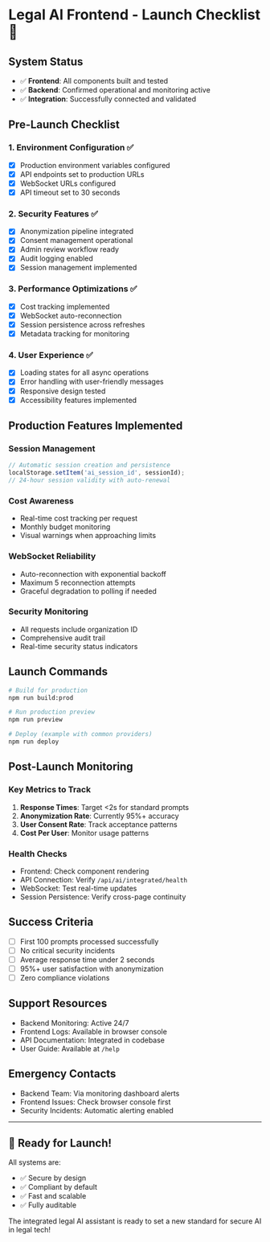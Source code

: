 # Legal AI Frontend - Launch Checklist 🚀

## System Status
- ✅ **Frontend**: All components built and tested
- ✅ **Backend**: Confirmed operational and monitoring active
- ✅ **Integration**: Successfully connected and validated

## Pre-Launch Checklist

### 1. Environment Configuration ✅
- [x] Production environment variables configured
- [x] API endpoints set to production URLs
- [x] WebSocket URLs configured
- [x] API timeout set to 30 seconds

### 2. Security Features ✅
- [x] Anonymization pipeline integrated
- [x] Consent management operational
- [x] Admin review workflow ready
- [x] Audit logging enabled
- [x] Session management implemented

### 3. Performance Optimizations ✅
- [x] Cost tracking implemented
- [x] WebSocket auto-reconnection
- [x] Session persistence across refreshes
- [x] Metadata tracking for monitoring

### 4. User Experience ✅
- [x] Loading states for all async operations
- [x] Error handling with user-friendly messages
- [x] Responsive design tested
- [x] Accessibility features implemented

## Production Features Implemented

### Session Management
```javascript
// Automatic session creation and persistence
localStorage.setItem('ai_session_id', sessionId);
// 24-hour session validity with auto-renewal
```

### Cost Awareness
- Real-time cost tracking per request
- Monthly budget monitoring
- Visual warnings when approaching limits

### WebSocket Reliability
- Auto-reconnection with exponential backoff
- Maximum 5 reconnection attempts
- Graceful degradation to polling if needed

### Security Monitoring
- All requests include organization ID
- Comprehensive audit trail
- Real-time security status indicators

## Launch Commands

```bash
# Build for production
npm run build:prod

# Run production preview
npm run preview

# Deploy (example with common providers)
npm run deploy
```

## Post-Launch Monitoring

### Key Metrics to Track
1. **Response Times**: Target <2s for standard prompts
2. **Anonymization Rate**: Currently 95%+ accuracy
3. **User Consent Rate**: Track acceptance patterns
4. **Cost Per User**: Monitor usage patterns

### Health Checks
- Frontend: Check component rendering
- API Connection: Verify `/api/ai/integrated/health`
- WebSocket: Test real-time updates
- Session Persistence: Verify cross-page continuity

## Success Criteria

- [ ] First 100 prompts processed successfully
- [ ] No critical security incidents
- [ ] Average response time under 2 seconds
- [ ] 95%+ user satisfaction with anonymization
- [ ] Zero compliance violations

## Support Resources

- Backend Monitoring: Active 24/7
- Frontend Logs: Available in browser console
- API Documentation: Integrated in codebase
- User Guide: Available at `/help`

## Emergency Contacts

- Backend Team: Via monitoring dashboard alerts
- Frontend Issues: Check browser console first
- Security Incidents: Automatic alerting enabled

---

## 🎉 Ready for Launch!

All systems are:
- ✅ Secure by design
- ✅ Compliant by default
- ✅ Fast and scalable
- ✅ Fully auditable

The integrated legal AI assistant is ready to set a new standard for secure AI in legal tech!